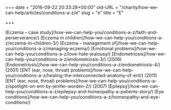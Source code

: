 +++
date = "2016-09-22 20:33:28+00:00"
old-URL = "/charity/how-we-can-help/articles/conditions-a-z/e"
slug = "e"
title = "E"

+++

[Eczema – case study]/how-we-can-help-you/conditions-a-z/faith-and-perserverance/)
[Eczema in children]/how-we-can-help-you/conditions-a-z/eczema-in-children-3/)
[Eczema – management of]/how-we-can-help-you/conditions-a-z/managing-eczema/)
[Emotional problems]/how-we-can-help-you/conditions-a-z/love-hate-jealousy/)
[Endometriosis]/how-we-can-help-you/conditions-a-z/endometriosis-3/) (2006)
[Endometriosis]/how-we-can-help-you/conditions-a-z/endometriosis-4/) (2001)
[ENT (ear, nose, throat) problems]/how-we-can-help-you/conditions-a-z/healing-the-interconnected-anatomy-of-ent/) (2011)
[ENT (ear, nose, throat) problems]/how-we-can-help-you/conditions-a-z/spotlight-on-ent-by-jenifer-worden-2/) (2007)
[Epilepsy]/how-we-can-help-you/conditions-a-z/epilepsy-and-homeopathy-a-patients-story/)
[Eye conditions]/how-we-can-help-you/conditions-a-z/homeopathy-and-eye-conditions/)
